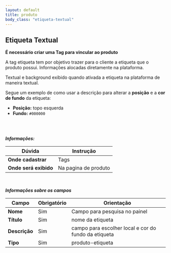 ```yaml
---
layout: default
title: produto
body_class: "etiqueta-textual"
---
```



## Etiqueta Textual

**É necessário criar uma Tag para vincular ao produto**

A tag etiqueta tem por objetivo trazer para o cliente a etiqueta que o produto possui. Informações alocadas diretamente na plataforma.

Textual e background exibido quando ativada a etiqueta na plataforma de maneira textual.


Segue um exemplo de como usar a descrição para alterar a **posição** e a **cor de fundo** da etiqueta:

- **Posição:** topo esquerda  
- **Fundo:** `#000000`
<br>
<br>

***Informações:***

| Dúvida                          | Instrução                                                               |
| ------------------------------- | ----------------------------------------------------------------------- |
| **Onde cadastrar**              | Tags                                                                    |
| **Onde será exibido**           | Na pagina de produto                    |


&nbsp;

***Informações sobre os campos***



| Campo         | Obrigatório         | Orientação                                |
| ------------- | ------------------- | ----------------------------------------- |
| **Nome**      | Sim      | Campo para pesquisa no painel                      |
| **Título**    | Sim | nome da etiqueta              |
| **Descrição**    | Sim | campo para escolher local e cor do fundo da etiqueta         |
| **Tipo** | Sim | produto-etiqueta   |



&nbsp;
